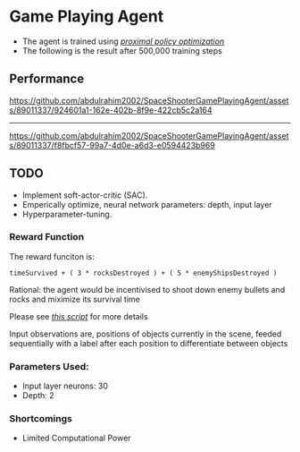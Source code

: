 # Game Playing Agent

- The agent is trained using [_proximal policy optimization_](https://arxiv.org/abs/1707.06347)
- The following is the result after 500,000 training steps

## Performance

https://github.com/abdulrahim2002/SpaceShooterGamePlayingAgent/assets/89011337/924601a1-162e-402b-8f9e-422cb5c2a164

---

https://github.com/abdulrahim2002/SpaceShooterGamePlayingAgent/assets/89011337/f8fbcf57-99a7-4d0e-a6d3-e0594423b969


## TODO

* Implement soft-actor-critic (SAC).
* Emperically optimize, neural network parameters: depth, input layer
* Hyperparameter-tuning.

### Reward Function 

The reward funciton is:
```
timeSurvived + ( 3 * rocksDestroyed ) + ( 5 * enemyShipsDestroyed )
```

Rational: the agent would be incentivised to shoot down enemy bullets and rocks and miximize its survival time

Please see [_this script_](https://github.com/abdulrahim2002/SpaceShooterGamePlayingAgent/blob/main/Assets/MarchForward.cs) for more details

Input observations are, positions of objects currently in the scene, feeded sequentially
with a label after each position to differentiate between objects

### Parameters Used:
* Input layer neurons: 30
* Depth: 2

### Shortcomings
* Limited Computational Power

